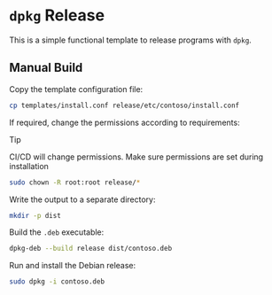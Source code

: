 # `dpkg` Release

This is a simple functional template to release programs with `dpkg`.

## Manual Build

Copy the template configuration file:

```sh
cp templates/install.conf release/etc/contoso/install.conf
```

If required, change the permissions according to requirements:

> [!TIP]
> CI/CD will change permissions. Make sure permissions are set during installation

```sh
sudo chown -R root:root release/*
```

Write the output to a separate directory:

```sh
mkdir -p dist
```

Build the `.deb` executable:

```sh
dpkg-deb --build release dist/contoso.deb
```

Run and install the Debian release:

```sh
sudo dpkg -i contoso.deb
```
